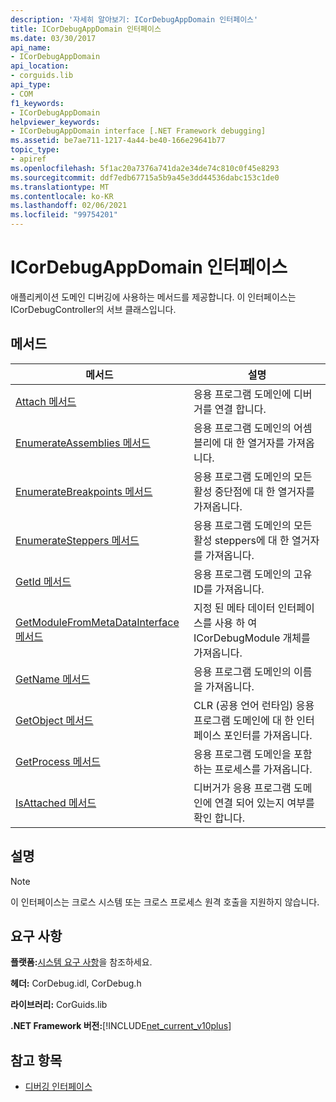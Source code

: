 ```yaml
---
description: '자세히 알아보기: ICorDebugAppDomain 인터페이스'
title: ICorDebugAppDomain 인터페이스
ms.date: 03/30/2017
api_name:
- ICorDebugAppDomain
api_location:
- corguids.lib
api_type:
- COM
f1_keywords:
- ICorDebugAppDomain
helpviewer_keywords:
- ICorDebugAppDomain interface [.NET Framework debugging]
ms.assetid: be7ae711-1217-4a44-be40-166e29641b77
topic_type:
- apiref
ms.openlocfilehash: 5f1ac20a7376a741da2e34de74c810c0f45e8293
ms.sourcegitcommit: ddf7edb67715a5b9a45e3dd44536dabc153c1de0
ms.translationtype: MT
ms.contentlocale: ko-KR
ms.lasthandoff: 02/06/2021
ms.locfileid: "99754201"
---
```

# <a name="icordebugappdomain-interface"></a>ICorDebugAppDomain 인터페이스

애플리케이션 도메인 디버깅에 사용하는 메서드를 제공합니다. 이 인터페이스는 ICorDebugController의 서브 클래스입니다.  
  
## <a name="methods"></a>메서드  
  
|메서드|설명|  
|------------|-----------------|  
|[Attach 메서드](icordebugappdomain-attach-method.md)|응용 프로그램 도메인에 디버거를 연결 합니다.|  
|[EnumerateAssemblies 메서드](icordebugappdomain-enumerateassemblies-method.md)|응용 프로그램 도메인의 어셈블리에 대 한 열거자를 가져옵니다.|  
|[EnumerateBreakpoints 메서드](icordebugappdomain-enumeratebreakpoints-method.md)|응용 프로그램 도메인의 모든 활성 중단점에 대 한 열거자를 가져옵니다.|  
|[EnumerateSteppers 메서드](icordebugappdomain-enumeratesteppers-method.md)|응용 프로그램 도메인의 모든 활성 steppers에 대 한 열거자를 가져옵니다.|  
|[GetId 메서드](icordebugappdomain-getid-method.md)|응용 프로그램 도메인의 고유 ID를 가져옵니다.|  
|[GetModuleFromMetaDataInterface 메서드](icordebugappdomain-getmodulefrommetadatainterface-method.md)|지정 된 메타 데이터 인터페이스를 사용 하 여 ICorDebugModule 개체를 가져옵니다.|  
|[GetName 메서드](icordebugappdomain-getname-method.md)|응용 프로그램 도메인의 이름을 가져옵니다.|  
|[GetObject 메서드](icordebugappdomain-getobject-method.md)|CLR (공용 언어 런타임) 응용 프로그램 도메인에 대 한 인터페이스 포인터를 가져옵니다.|  
|[GetProcess 메서드](icordebugappdomain-getprocess-method.md)|응용 프로그램 도메인을 포함 하는 프로세스를 가져옵니다.|  
|[IsAttached 메서드](icordebugappdomain-isattached-method.md)|디버거가 응용 프로그램 도메인에 연결 되어 있는지 여부를 확인 합니다.|  
  
## <a name="remarks"></a>설명  
  
> [!NOTE]
> 이 인터페이스는 크로스 시스템 또는 크로스 프로세스 원격 호출을 지원하지 않습니다.  
  
## <a name="requirements"></a>요구 사항  

 **플랫폼:**[시스템 요구 사항](../../get-started/system-requirements.md)을 참조하세요.  
  
 **헤더:** CorDebug.idl, CorDebug.h  
  
 **라이브러리:** CorGuids.lib  
  
 **.NET Framework 버전:**[!INCLUDE[net_current_v10plus](../../../../includes/net-current-v10plus-md.md)]  
  
## <a name="see-also"></a>참고 항목

- [디버깅 인터페이스](debugging-interfaces.md)
